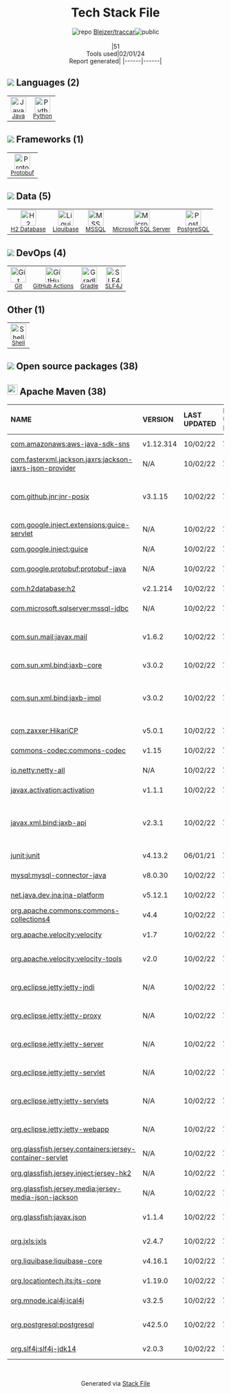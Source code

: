 <!--
&lt;--- Readme.md Snippet without images Start ---&gt;
## Tech Stack
Blejzer/traccar is built on the following main stack:

- [Gradle](https://www.gradle.org/) – Java Build Tools
- [Python](https://www.python.org) – Languages
- [Java](https://www.java.com) – Languages
- [Microsoft SQL Server](http://microsoft.com/sqlserver) – Databases
- [PostgreSQL](http://www.postgresql.org/) – Databases
- [Liquibase](https://www.liquibase.com) – Database Tools
- [MSSQL](https://www.microsoft.com/en-us/sql-server) – Databases
- [SLF4J](http://slf4j.org/) – Log Management
- [H2 Database](http://www.h2database.com/) – Databases
- [Protobuf](https://developers.google.com/protocol-buffers/) – Serialization Frameworks
- [Shell](https://en.wikipedia.org/wiki/Shell_script) – Shells
- [GitHub Actions](https://github.com/features/actions) – Continuous Integration

Full tech stack [here](/techstack.md)

&lt;--- Readme.md Snippet without images End ---&gt;

&lt;--- Readme.md Snippet with images Start ---&gt;
## Tech Stack
Blejzer/traccar is built on the following main stack:

- <img width='25' height='25' src='https://img.stackshare.io/service/975/gradlephant-social-black-bg.png' alt='Gradle'/> [Gradle](https://www.gradle.org/) – Java Build Tools
- <img width='25' height='25' src='https://img.stackshare.io/service/993/pUBY5pVj.png' alt='Python'/> [Python](https://www.python.org) – Languages
- <img width='25' height='25' src='https://img.stackshare.io/service/995/K85ZWV2F.png' alt='Java'/> [Java](https://www.java.com) – Languages
- <img width='25' height='25' src='https://img.stackshare.io/service/1027/sql_server.png' alt='Microsoft SQL Server'/> [Microsoft SQL Server](http://microsoft.com/sqlserver) – Databases
- <img width='25' height='25' src='https://img.stackshare.io/service/1028/ASOhU5xJ.png' alt='PostgreSQL'/> [PostgreSQL](http://www.postgresql.org/) – Databases
- <img width='25' height='25' src='https://img.stackshare.io/service/1398/y1As8_s5_400x400.jpg' alt='Liquibase'/> [Liquibase](https://www.liquibase.com) – Database Tools
- <img width='25' height='25' src='https://img.stackshare.io/service/2445/ZKsJsucq_400x400.jpg' alt='MSSQL'/> [MSSQL](https://www.microsoft.com/en-us/sql-server) – Databases
- <img width='25' height='25' src='https://img.stackshare.io/service/2805/05518ecaa42841e834421e9d6987b04f_400x400.png' alt='SLF4J'/> [SLF4J](http://slf4j.org/) – Log Management
- <img width='25' height='25' src='https://img.stackshare.io/service/3105/h2-logo_square_400x400.png' alt='H2 Database'/> [H2 Database](http://www.h2database.com/) – Databases
- <img width='25' height='25' src='https://img.stackshare.io/service/4393/ma2jqJKH_400x400.png' alt='Protobuf'/> [Protobuf](https://developers.google.com/protocol-buffers/) – Serialization Frameworks
- <img width='25' height='25' src='https://img.stackshare.io/service/4631/default_c2062d40130562bdc836c13dbca02d318205a962.png' alt='Shell'/> [Shell](https://en.wikipedia.org/wiki/Shell_script) – Shells
- <img width='25' height='25' src='https://img.stackshare.io/service/11563/actions.png' alt='GitHub Actions'/> [GitHub Actions](https://github.com/features/actions) – Continuous Integration

Full tech stack [here](/techstack.md)

&lt;--- Readme.md Snippet with images End ---&gt;
-->
<div align="center">

# Tech Stack File
![](https://img.stackshare.io/repo.svg "repo") [Blejzer/traccar](https://github.com/Blejzer/traccar)![](https://img.stackshare.io/public_badge.svg "public")
<br/><br/>
|51<br/>Tools used|02/01/24 <br/>Report generated|
|------|------|
</div>

## <img src='https://img.stackshare.io/languages.svg'/> Languages (2)
<table><tr>
  <td align='center'>
  <img width='36' height='36' src='https://img.stackshare.io/service/995/K85ZWV2F.png' alt='Java'>
  <br>
  <sub><a href="https://www.java.com">Java</a></sub>
  <br>
  <sub></sub>
</td>

<td align='center'>
  <img width='36' height='36' src='https://img.stackshare.io/service/993/pUBY5pVj.png' alt='Python'>
  <br>
  <sub><a href="https://www.python.org">Python</a></sub>
  <br>
  <sub></sub>
</td>

</tr>
</table>

## <img src='https://img.stackshare.io/frameworks.svg'/> Frameworks (1)
<table><tr>
  <td align='center'>
  <img width='36' height='36' src='https://img.stackshare.io/service/4393/ma2jqJKH_400x400.png' alt='Protobuf'>
  <br>
  <sub><a href="https://developers.google.com/protocol-buffers/">Protobuf</a></sub>
  <br>
  <sub></sub>
</td>

</tr>
</table>

## <img src='https://img.stackshare.io/databases.svg'/> Data (5)
<table><tr>
  <td align='center'>
  <img width='36' height='36' src='https://img.stackshare.io/service/3105/h2-logo_square_400x400.png' alt='H2 Database'>
  <br>
  <sub><a href="http://www.h2database.com/">H2 Database</a></sub>
  <br>
  <sub></sub>
</td>

<td align='center'>
  <img width='36' height='36' src='https://img.stackshare.io/service/1398/y1As8_s5_400x400.jpg' alt='Liquibase'>
  <br>
  <sub><a href="https://www.liquibase.com">Liquibase</a></sub>
  <br>
  <sub></sub>
</td>

<td align='center'>
  <img width='36' height='36' src='https://img.stackshare.io/service/2445/ZKsJsucq_400x400.jpg' alt='MSSQL'>
  <br>
  <sub><a href="https://www.microsoft.com/en-us/sql-server">MSSQL</a></sub>
  <br>
  <sub></sub>
</td>

<td align='center'>
  <img width='36' height='36' src='https://img.stackshare.io/service/1027/sql_server.png' alt='Microsoft SQL Server'>
  <br>
  <sub><a href="http://microsoft.com/sqlserver">Microsoft SQL Server</a></sub>
  <br>
  <sub></sub>
</td>

<td align='center'>
  <img width='36' height='36' src='https://img.stackshare.io/service/1028/ASOhU5xJ.png' alt='PostgreSQL'>
  <br>
  <sub><a href="http://www.postgresql.org/">PostgreSQL</a></sub>
  <br>
  <sub></sub>
</td>

</tr>
</table>

## <img src='https://img.stackshare.io/devops.svg'/> DevOps (4)
<table><tr>
  <td align='center'>
  <img width='36' height='36' src='https://img.stackshare.io/service/1046/git.png' alt='Git'>
  <br>
  <sub><a href="http://git-scm.com/">Git</a></sub>
  <br>
  <sub></sub>
</td>

<td align='center'>
  <img width='36' height='36' src='https://img.stackshare.io/service/11563/actions.png' alt='GitHub Actions'>
  <br>
  <sub><a href="https://github.com/features/actions">GitHub Actions</a></sub>
  <br>
  <sub></sub>
</td>

<td align='center'>
  <img width='36' height='36' src='https://img.stackshare.io/service/975/gradlephant-social-black-bg.png' alt='Gradle'>
  <br>
  <sub><a href="https://www.gradle.org/">Gradle</a></sub>
  <br>
  <sub></sub>
</td>

<td align='center'>
  <img width='36' height='36' src='https://img.stackshare.io/service/2805/05518ecaa42841e834421e9d6987b04f_400x400.png' alt='SLF4J'>
  <br>
  <sub><a href="http://slf4j.org/">SLF4J</a></sub>
  <br>
  <sub></sub>
</td>

</tr>
</table>

## Other (1)
<table><tr>
  <td align='center'>
  <img width='36' height='36' src='https://img.stackshare.io/service/4631/default_c2062d40130562bdc836c13dbca02d318205a962.png' alt='Shell'>
  <br>
  <sub><a href="https://en.wikipedia.org/wiki/Shell_script">Shell</a></sub>
  <br>
  <sub></sub>
</td>

</tr>
</table>


## <img src='https://img.stackshare.io/group.svg' /> Open source packages (38)</h2>

## <img width='24' height='24' src='https://img.stackshare.io/package_manager/977/default_9833f2ef0bbc2a946b4cc5e9307264033361076b.png'/> Apache Maven (38)

|NAME|VERSION|LAST UPDATED|LAST UPDATED BY|LICENSE|VULNERABILITIES|
|:------|:------|:------|:------|:------|:------|
|[com.amazonaws:aws-java-sdk-sns](https://aws.amazon.com/sdkforjava)|v1.12.314|10/02/22|Anton Tananaev |Apache-2.0|N/A|
|[com.fasterxml.jackson.jaxrs:jackson-jaxrs-json-provider](http://github.com/FasterXML/jackson-jaxrs-providers)|N/A|10/02/22|Anton Tananaev |Apache-2.0|N/A|
|[com.github.jnr:jnr-posix](http://nexus.sonatype.org/oss-repository-hosting.html)|v3.1.15|10/02/22|Anton Tananaev |EPL-2.0,GPL-3.0-only,LGPL-3.0-only|N/A|
|[com.google.inject.extensions:guice-servlet](https://github.com/google/guice)|N/A|10/02/22|Anton Tananaev |Apache-2.0|N/A|
|[com.google.inject:guice](https://github.com/google/guice)|N/A|10/02/22|Anton Tananaev |Apache-2.0|N/A|
|[com.google.protobuf:protobuf-java](https://developers.google.com/protocol-buffers/)|N/A|10/02/22|Anton Tananaev |BSD-1-Clause|N/A|
|[com.h2database:h2](http://www.h2database.com)|v2.1.214|10/02/22|Anton Tananaev |MIT-feh|[CVE-2022-45868](https://github.com/advisories/GHSA-22wj-vf5f-wrvj) (High)|
|[com.microsoft.sqlserver:mssql-jdbc](https://github.com/Microsoft/mssql-jdbc)|N/A|10/02/22|Anton Tananaev |MIT|N/A|
|[com.sun.mail:javax.mail](http://eclipse-ee4j.github.io/javamail)|v1.6.2|10/02/22|Anton Tananaev |CNRI-Python-GPL-Compatible|N/A|
|[com.sun.xml.bind:jaxb-core]()|v3.0.2|10/02/22|Anton Tananaev |Other|N/A|
|[com.sun.xml.bind:jaxb-impl](http://jaxb.java.net/)|v3.0.2|10/02/22|Anton Tananaev |CDDL-1.1,CNRI-Python-GPL-Compatible|N/A|
|[com.zaxxer:HikariCP](https://github.com/brettwooldridge/HikariCP)|v5.0.1|10/02/22|Anton Tananaev |Apache-2.0|N/A|
|[commons-codec:commons-codec](https://commons.apache.org/proper/commons-codec/)|v1.15|10/02/22|Anton Tananaev |Apache-2.0|N/A|
|[io.netty:netty-all](https://netty.io/)|N/A|10/02/22|Anton Tananaev |Apache-2.0|N/A|
|[javax.activation:activation](http://java.sun.com/javase/technologies/desktop/javabeans/jaf/index.jsp)|v1.1.1|10/02/22|Anton Tananaev |CDDL-1.0|N/A|
|[javax.xml.bind:jaxb-api](https://github.com/javaee/jaxb-spec)|v2.3.1|10/02/22|Anton Tananaev |CDDL-1.1,CNRI-Python-GPL-Compatible|N/A|
|[junit:junit](http://junit.org)|v4.13.2|06/01/21|Anton Tananaev |EPL-1.0|N/A|
|[mysql:mysql-connector-java](http://dev.mysql.com/doc/connector-j/en/)|v8.0.30|10/02/22|Anton Tananaev |GPL-3.0-only|N/A|
|[net.java.dev.jna:jna-platform](https://github.com/java-native-access/jna)|v5.12.1|10/02/22|Anton Tananaev |Apache-2.0|N/A|
|[org.apache.commons:commons-collections4](https://commons.apache.org/proper/commons-collections/)|v4.4|10/02/22|Anton Tananaev |Apache-2.0|N/A|
|[org.apache.velocity:velocity](http://velocity.apache.org/engine/devel/)|v1.7|10/02/22|Anton Tananaev |Apache-2.0|[CVE-2020-13936](https://github.com/advisories/GHSA-59j4-wjwp-mw9m) (High)|
|[org.apache.velocity:velocity-tools](http://velocity.apache.org/tools/devel/)|v2.0|10/02/22|Anton Tananaev |Apache-2.0|[CVE-2020-13959](https://github.com/advisories/GHSA-fh63-4r66-jc7v) (Moderate)|
|[org.eclipse.jetty:jetty-jndi](http://www.eclipse.org/jetty)|N/A|10/02/22|Anton Tananaev |Apache-2.0,EPL-1.0|N/A|
|[org.eclipse.jetty:jetty-proxy](http://www.eclipse.org/jetty)|N/A|10/02/22|Anton Tananaev |Apache-2.0,EPL-1.0|N/A|
|[org.eclipse.jetty:jetty-server](http://www.eclipse.org/jetty)|N/A|10/02/22|Anton Tananaev |Apache-2.0,EPL-1.0|N/A|
|[org.eclipse.jetty:jetty-servlet](http://www.eclipse.org/jetty)|N/A|10/02/22|Anton Tananaev |Apache-2.0,EPL-1.0|N/A|
|[org.eclipse.jetty:jetty-servlets](http://www.eclipse.org/jetty)|N/A|10/02/22|Anton Tananaev |Apache-2.0,EPL-1.0|N/A|
|[org.eclipse.jetty:jetty-webapp](http://www.eclipse.org/jetty)|N/A|10/02/22|Anton Tananaev |Apache-2.0,EPL-1.0|N/A|
|[org.glassfish.jersey.containers:jersey-container-servlet]()|N/A|10/02/22|Anton Tananaev |NetCDF|N/A|
|[org.glassfish.jersey.inject:jersey-hk2]()|N/A|10/02/22|Anton Tananaev |N/A|N/A|
|[org.glassfish.jersey.media:jersey-media-json-jackson]()|N/A|10/02/22|Anton Tananaev |NetCDF|N/A|
|[org.glassfish:javax.json](https://javaee.github.io/jsonp)|v1.1.4|10/02/22|Anton Tananaev |Artistic-1.0,GPL-2.0|N/A|
|[org.jxls:jxls](http://jxls.sf.net)|v2.4.7|10/02/22|Anton Tananaev |Apache-2.0|N/A|
|[org.liquibase:liquibase-core](http://www.liquibase.org/liquibase-root/liquibase-dist)|v4.16.1|10/02/22|Anton Tananaev |Apache-2.0|N/A|
|[org.locationtech.jts:jts-core]()|v1.19.0|10/02/22|Anton Tananaev |N/A|N/A|
|[org.mnode.ical4j:ical4j](http://ical4j.github.io)|v3.2.5|10/02/22|Anton Tananaev |BSD-3-Clause|N/A|
|[org.postgresql:postgresql](http://jdbc.postgresql.org)|v42.5.0|10/02/22|Anton Tananaev |BSD-2-Clause|[CVE-2022-41946](https://github.com/advisories/GHSA-562r-vg33-8x8h) (Moderate)|
|[org.slf4j:slf4j-jdk14](http://www.slf4j.org)|v2.0.3|10/02/22|Anton Tananaev |MIT|N/A|

<br/>
<div align='center'>

Generated via [Stack File](https://github.com/marketplace/stack-file)
